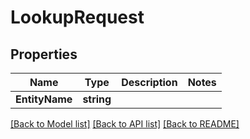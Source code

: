 # LookupRequest

## Properties

Name | Type | Description | Notes
------------ | ------------- | ------------- | -------------
**EntityName** | **string** |  | 

[[Back to Model list]](../README.md#documentation-for-models) [[Back to API list]](../README.md#documentation-for-api-endpoints) [[Back to README]](../README.md)


